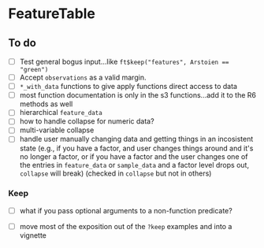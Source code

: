 # FeatureTable

## To do

- [ ] Test general bogus input...like `ft$keep("features", Arstoien == "green")`
- [ ] Accept `observations` as a valid margin.
- [ ] `*_with_data` functions to give apply functions direct access to data
- [ ] most function documentation is only in the s3 functions...add it to the R6
  methods as well
- [ ] hierarchical `feature_data`
- [ ] how to handle collapse for numeric data?
- [ ] multi-variable collapse
- [ ] handle user manually changing data and getting things in an incosistent state (e.g., if you have a factor, and user changes things around and it's no longer a factor, or if you have a factor and the user changes one of the entries in `feature_data` or `sample_data` and a factor level drops out, `collapse` will break) (checked in `collapse` but not in others)

### Keep

- [ ] what if you pass optional arguments to a non-function predicate?
- [ ] move most of the exposition out of the `?keep` examples and into a
  vignette
  